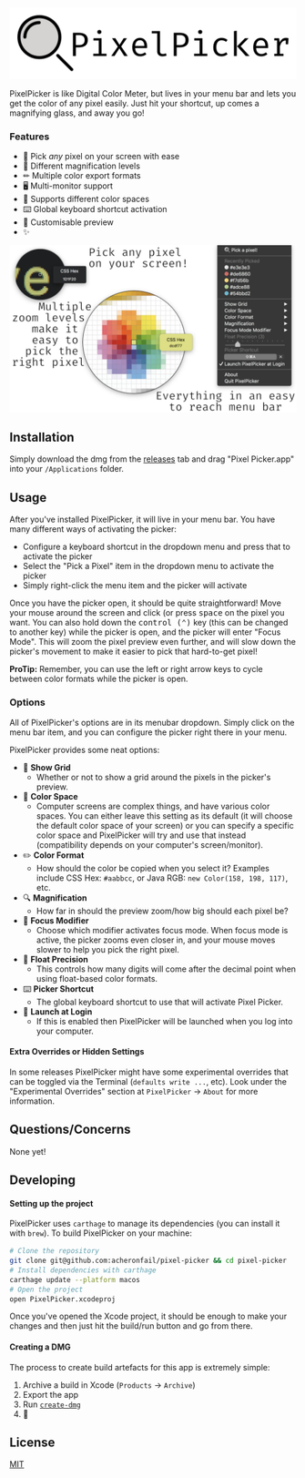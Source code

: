 ![PixelPicker Banner](./Resources/banner.png)

PixelPicker is like Digital Color Meter, but lives in your menu bar and lets you get the color of any pixel easily. Just hit your shortcut, up comes a magnifying glass, and away you go!

### Features

* 📸 Pick *any* pixel on your screen with ease
* 🔎 Different magnification levels
* ✏ Multiple color export formats 
* 🖥 Multi-monitor support
* 🎨 Supports different color spaces 
* ⌨️ Global keyboard shortcut activation
* 🌄 Customisable preview
* ✨

![demo of pixel-picker](./Resources/demo.png)

## Installation

Simply download the dmg from the [releases](https://github.com/acheronfail/pixel-picker/releases) tab and drag "Pixel Picker.app" into your `/Applications` folder.

## Usage

After you've installed PixelPicker, it will live in your menu bar. You have many different ways of activating the picker:

* Configure a keyboard shortcut in the dropdown menu and press that to activate the picker
* Select the "Pick a Pixel" item in the dropdown menu to activate the picker
* Simply right-click the menu item and the picker will activate

Once you have the picker open, it should be quite straightforward! Move your mouse around the screen and click (or press <kbd>space</kbd> on the pixel you want.
You can also hold down the <kbd>control (⌃)</kbd> key (this can be changed to another key) while the picker is open, and the picker will enter "Focus Mode". This will zoom the pixel preview even further, and will slow down the picker's movement to make it easier to pick that hard-to-get pixel!

**ProTip:** Remember, you can use the left or right arrow keys to cycle between color formats while the picker is open.

### Options

All of PixelPicker's options are in its menubar dropdown. Simply click on the menu bar item, and you can configure the picker right there in your menu.

PixelPicker provides some neat options:

* 🔳 **Show Grid**
    * Whether or not to show a grid around the pixels in the picker's preview.
* 🎨 **Color Space**
    * Computer screens are complex things, and have various color spaces. You can either leave this setting as its default (it will choose the default color space of your screen) or you can specify a specific color space and PixelPicker will try and use that instead (compatibility depends on your computer's screen/monitor).
* ✏️ **Color Format**
    * How should the color be copied when you select it? Examples include CSS Hex: `#aabbcc`, or Java RGB: `new Color(158, 198, 117)`, etc.
* 🔍 **Magnification**
	- How far in should the preview zoom/how big should each pixel be?
* 🧐 **Focus Modifier**
    * Choose which modifier activates focus mode. When focus mode is active, the picker zooms even closer in, and your mouse moves slower to help you pick the right pixel.
* 🔢 **Float Precision**
    * This controls how many digits will come after the decimal point when using float-based color formats.
* ⌨️ **Picker Shortcut** 
    * The global keyboard shortcut to use that will activate Pixel Picker.
* 🚀 **Launch at Login**
    * If this is enabled then PixelPicker will be launched when you log into your computer.

#### Extra Overrides or Hidden Settings

In some releases PixelPicker might have some experimental overrides that can be toggled via the Terminal (`defaults write ...`, etc). Look under the "Experimental Overrides" section at `PixelPicker` -> `About` for more information.

## Questions/Concerns

None yet!

## Developing

#### Setting up the project

PixelPicker uses `carthage` to manage its dependencies (you can install it with `brew`). To build PixelPicker on your machine:

```bash
# Clone the repository
git clone git@github.com:acheronfail/pixel-picker && cd pixel-picker
# Install dependencies with carthage
carthage update --platform macos
# Open the project
open PixelPicker.xcodeproj
```

Once you've opened the Xcode project, it should be enough to make your changes and then just hit the build/run button and go from there.

#### Creating a DMG

The process to create build artefacts for this app is extremely simple:

1. Archive a build in Xcode (`Products` -> `Archive`)
2. Export the app
3. Run [`create-dmg`](https://github.com/sindresorhus/create-dmg)
4. 🎉

## License

[MIT](./LICENSE)
